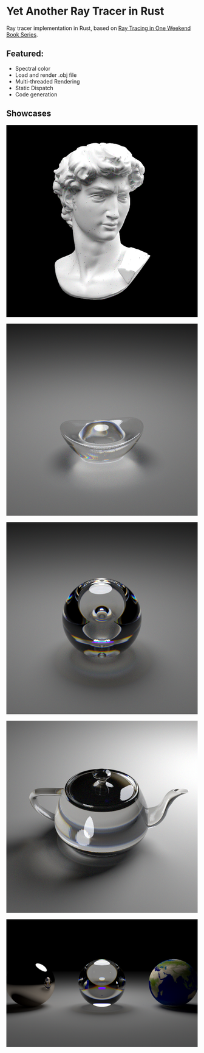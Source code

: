 # Yet Another Ray Tracer in Rust

Ray tracer implementation in Rust, based on [Ray Tracing in One Weekend Book Series](https://raytracing.github.io/).

## Featured:
  - Spectral color
  - Load and render .obj file
  - Multi-threaded Rendering
  - Static Dispatch
  - Code generation

## Showcases

![david](/output/david.png)

![sycee](/output/sycee.png)

![tri-sphere](/output/tri-sphere.png)

![Utah teapoto](/output/teapot.png)

![three spheres](/output/three_spheres.png)
